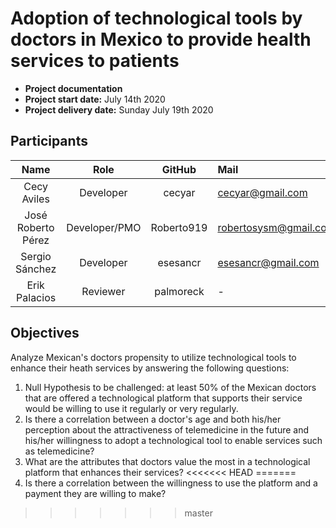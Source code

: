 # Adoption of technological tools by doctors in Mexico to provide health services to patients

- **Project documentation**
- **Project start date:** July 14th 2020
- **Project delivery date:** Sunday July 19th 2020



## Participants

|        Name        |     Role      |   GitHub   | Mail                  |
| :----------------: | :-----------: | :--------: | :-------------------- |
|    Cecy Aviles     |   Developer   |   cecyar   | cecyar@gmail.com      |
| José Roberto Pérez | Developer/PMO | Roberto919 | robertosysm@gmail.com |
|   Sergio Sánchez   |   Developer   |  esesancr  | esesancr@gmail.com    |
|   Erik Palacios    |   Reviewer    | palmoreck  | -                     |



## Objectives

Analyze Mexican's doctors propensity to utilize technological tools to enhance their heath services by answering the following questions:

1. Null Hypothesis to be challenged: at least 50% of the Mexican doctors that are offered a technological platform that supports their service would be willing to use it regularly or very regularly.
2. Is there a correlation between a doctor's age and both his/her perception about the attractiveness of telemedicine in the future and his/her willingness to adopt a technological tool to enable services such as telemedicine?
3. What are the attributes that doctors value the most in a technological platform that enhances their services?
<<<<<<< HEAD
=======
4. Is there a correlation between the willingness to use the platform and a payment they are willing to make?
>>>>>>> master
